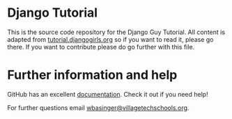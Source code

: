 # Django Tutorial

This is the source code repository for the Django Guy Tutorial. All content is adapted from [tutorial.djangogirls.org](http://tutorial.djangogirls.org) so if you want to read it, please go there. If you want to contribute please do go further with this file.

# Further information and help

GitHub has an excellent [documentation](https://help.github.com/). Check it out if you need help!

For further questions email wbasinger@villagetechschools.org.

